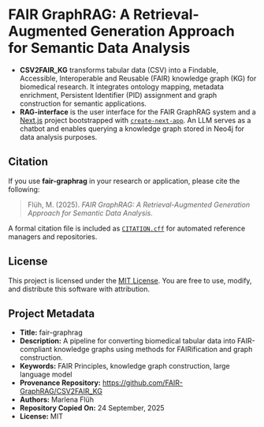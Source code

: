 # FAIR GraphRAG: A Retrieval-Augmented Generation Approach for Semantic Data Analysis

- **CSV2FAIR_KG** transforms tabular data (CSV) into a Findable, Accessible, Interoperable and Reusable (FAIR) knowledge graph (KG) for biomedical research. It integrates ontology mapping, metadata enrichment, Persistent Identifier (PID) assignment and graph construction for semantic applications.   
- **RAG-interface** is the user interface for the FAIR GraphRAG system and a [Next.js](https://nextjs.org) project bootstrapped with [`create-next-app`](https://github.com/vercel/next.js/tree/canary/packages/create-next-app). An LLM serves as a chatbot and enables querying a knowledge graph stored in Neo4j for data analysis purposes.

## Citation

If you use **fair-graphrag** in your research or application, please cite the following:

> Flüh, M. (2025). *FAIR GraphRAG: A Retrieval-Augmented Generation Approach for Semantic Data Analysis*.

A formal citation file is included as [`CITATION.cff`](CITATION.cff) for automated reference managers and repositories.

## License

This project is licensed under the [MIT License](LICENSE). You are free to use, modify, and distribute this software with attribution.

## Project Metadata

- **Title:** fair-graphrag
- **Description:** A pipeline for converting biomedical tabular data into FAIR-compliant knowledge graphs using methods for FAIRification and graph construction.  
- **Keywords:** FAIR Principles, knowledge graph construction, large language model  
- **Provenance Repository:** https://github.com/FAIR-GraphRAG/CSV2FAIR_KG
- **Authors:**  Marlena Flüh
- **Repository Copied On:** 24 September, 2025
- **License:** MIT
